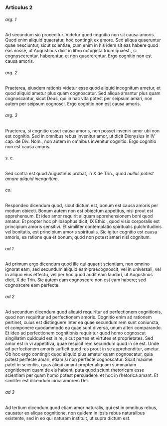 ### Articulus 2

###### arg. 1
Ad secundum sic proceditur. Videtur quod cognitio non sit causa amoris. Quod enim aliquid quaeratur, hoc contingit ex amore. Sed aliqua quaeruntur quae nesciuntur, sicut scientiae, cum enim in his idem sit eas habere quod eas nosse, ut Augustinus dicit in libro octoginta trium quaest., si cognoscerentur, haberentur, et non quaererentur. Ergo cognitio non est causa amoris.

###### arg. 2
Praeterea, eiusdem rationis videtur esse quod aliquid incognitum ametur, et quod aliquid ametur plus quam cognoscatur. Sed aliqua amantur plus quam cognoscantur, sicut Deus, qui in hac vita potest per seipsum amari, non autem per seipsum cognosci. Ergo cognitio non est causa amoris.

###### arg. 3
Praeterea, si cognitio esset causa amoris, non posset inveniri amor ubi non est cognitio. Sed in omnibus rebus invenitur amor, ut dicit Dionysius in IV cap. de Div. Nom., non autem in omnibus invenitur cognitio. Ergo cognitio non est causa amoris.

###### s. c.
Sed contra est quod Augustinus probat, in X de Trin., quod *nullus potest amare aliquid incognitum*.

###### co.
Respondeo dicendum quod, sicut dictum est, bonum est causa amoris per modum obiecti. Bonum autem non est obiectum appetitus, nisi prout est apprehensum. Et ideo amor requirit aliquam apprehensionem boni quod amatur. Et propter hoc philosophus dicit, IX Ethic., quod visio corporalis est principium amoris sensitivi. Et similiter contemplatio spiritualis pulchritudinis vel bonitatis, est principium amoris spiritualis. Sic igitur cognitio est causa amoris, ea ratione qua et bonum, quod non potest amari nisi cognitum.

###### ad 1
Ad primum ergo dicendum quod ille qui quaerit scientiam, non omnino ignorat eam, sed secundum aliquid eam praecognoscit, vel in universali, vel in aliquo eius effectu, vel per hoc quod audit eam laudari, ut Augustinus dicit, X de Trin. Sic autem eam cognoscere non est eam habere; sed cognoscere eam perfecte.

###### ad 2
Ad secundum dicendum quod aliquid requiritur ad perfectionem cognitionis, quod non requiritur ad perfectionem amoris. Cognitio enim ad rationem pertinet, cuius est distinguere inter ea quae secundum rem sunt coniuncta, et componere quodammodo ea quae sunt diversa, unum alteri comparando. Et ideo ad perfectionem cognitionis requiritur quod homo cognoscat singillatim quidquid est in re, sicut partes et virtutes et proprietates. Sed amor est in vi appetitiva, quae respicit rem secundum quod in se est. Unde ad perfectionem amoris sufficit quod res prout in se apprehenditur, ametur. Ob hoc ergo contingit quod aliquid plus amatur quam cognoscatur, quia potest perfecte amari, etiam si non perfecte cognoscatur. Sicut maxime patet in scientiis, quas aliqui amant propter aliquam summariam cognitionem quam de eis habent, puta quod sciunt rhetoricam esse scientiam per quam homo potest persuadere, et hoc in rhetorica amant. Et similiter est dicendum circa amorem Dei.

###### ad 3
Ad tertium dicendum quod etiam amor naturalis, qui est in omnibus rebus, causatur ex aliqua cognitione, non quidem in ipsis rebus naturalibus existente, sed in eo qui naturam instituit, ut supra dictum est.

